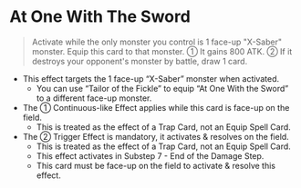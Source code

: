 # At One With The Sword

> Activate while the only monster you control is 1 face-up "X-Saber" monster. Equip this card to that monster. ① It gains 800 ATK. ② If it destroys your opponent's monster by battle, draw 1 card.

*   This effect targets the 1 face-up “X-Saber” monster when activated.
    *   You can use “Tailor of the Fickle” to equip “At One With the Sword” to a different face-up monster.
*   The ① Continuous-like Effect applies while this card is face-up on the field.
    *   This is treated as the effect of a Trap Card, not an Equip Spell Card.
*   The ② Trigger Effect is mandatory, it activates & resolves on the field.
    *   This is treated as the effect of a Trap Card, not an Equip Spell Card.
    *   This effect activates in Substep 7 - End of the Damage Step.
    *   This card must be face-up on the field to activate & resolve this effect.
